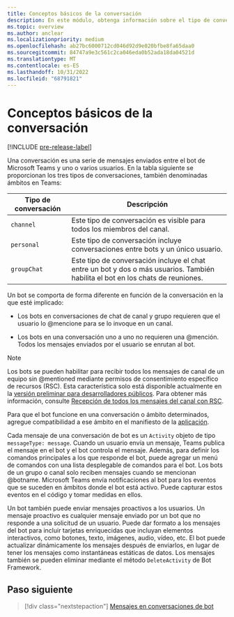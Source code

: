 ```yaml
---
title: Conceptos básicos de la conversación
description: En este módulo, obtenga información sobre el tipo de conversación del bot en un canal, chat personal y ámbitos de chat de grupo en Microsoft Teams.
ms.topic: overview
ms.author: anclear
ms.localizationpriority: medium
ms.openlocfilehash: ab27bc6000712cd046d92d9e020bfbe8fa65daa0
ms.sourcegitcommit: 84747a9e3c561c2ca046eda0b52ada18da04521d
ms.translationtype: MT
ms.contentlocale: es-ES
ms.lasthandoff: 10/31/2022
ms.locfileid: "68791821"
---
```

# <a name="conversation-basics"></a>Conceptos básicos de la conversación

[!INCLUDE [pre-release-label](~/includes/v4-to-v3-pointer-bots.md)]

Una conversación es una serie de mensajes enviados entre el bot de Microsoft Teams y uno o varios usuarios. En la tabla siguiente se proporcionan los tres tipos de conversaciones, también denominadas ámbitos en Teams:

| Tipo de conversación | Descripción |
| ------- | ----------- |
| `channel` | Este tipo de conversación es visible para todos los miembros del canal. |
| `personal` | Este tipo de conversación incluye conversaciones entre bots y un único usuario. |
| `groupChat` | Este tipo de conversación incluye el chat entre un bot y dos o más usuarios. También habilita el bot en los chats de reuniones. |

Un bot se comporta de forma diferente en función de la conversación en la que esté implicado:

* Los bots en conversaciones de chat de canal y grupo requieren que el usuario lo @mencione para se lo invoque en un canal.

* Los bots en una conversación uno a uno no requieren una @mención. Todos los mensajes enviados por el usuario se enrutan al bot.

> [!NOTE]
> Los bots se pueden habilitar para recibir todos los mensajes de canal de un equipo sin @mentioned mediante permisos de consentimiento específico de recursos (RSC). Esta característica solo está disponible actualmente en la [versión preliminar para desarrolladores públicos](../../../resources/dev-preview/developer-preview-intro.md). Para obtener más información, consulte [Recepción de todos los mensajes del canal con RSC](channel-messages-with-rsc.md).

Para que el bot funcione en una conversación o ámbito determinados, agregue compatibilidad a ese ámbito en el manifiesto de la [aplicación](~/resources/schema/manifest-schema.md).

Cada mensaje de una conversación de bot es un `Activity` objeto de tipo `messageType: message`. Cuando un usuario envía un mensaje, Teams publica el mensaje en el bot y el bot controla el mensaje. Además, para definir los comandos principales a los que responde el bot, puede agregar un menú de comandos con una lista desplegable de comandos para el bot. Los bots de un grupo o canal solo reciben mensajes cuando se mencionan @botname. Microsoft Teams envía notificaciones al bot para los eventos que se suceden en ámbitos donde el bot está activo. Puede capturar estos eventos en el código y tomar medidas en ellos.

Un bot también puede enviar mensajes proactivos a los usuarios. Un mensaje proactivo es cualquier mensaje enviado por un bot que no responde a una solicitud de un usuario. Puede dar formato a los mensajes del bot para incluir tarjetas enriquecidas que incluyan elementos interactivos, como botones, texto, imágenes, audio, vídeo, etc. El bot puede actualizar dinámicamente los mensajes después de enviarlos, en lugar de tener los mensajes como instantáneas estáticas de datos. Los mensajes también se pueden eliminar mediante el método `DeleteActivity` de Bot Framework.

## <a name="next-step"></a>Paso siguiente

> [!div class="nextstepaction"]
> [Mensajes en conversaciones de bot](~/bots/how-to/conversations/conversation-messages.md)
